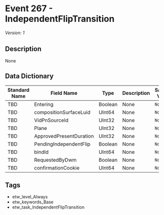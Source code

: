 # Event 267 - IndependentFlipTransition
###### Version: 1

## Description
None

## Data Dictionary
|Standard Name|Field Name|Type|Description|Sample Value|
|---|---|---|---|---|
|TBD|Entering|Boolean|None|`None`|
|TBD|compositionSurfaceLuid|UInt64|None|`None`|
|TBD|VidPnSourceId|UInt32|None|`None`|
|TBD|Plane|UInt32|None|`None`|
|TBD|ApprovedPresentDuration|UInt32|None|`None`|
|TBD|PendingIndependentFlip|Boolean|None|`None`|
|TBD|bindId|UInt64|None|`None`|
|TBD|RequestedByDwm|Boolean|None|`None`|
|TBD|confirmationCookie|UInt64|None|`None`|

## Tags
* etw_level_Always
* etw_keywords_Base
* etw_task_IndependentFlipTransition